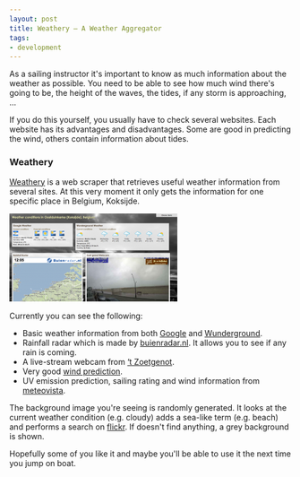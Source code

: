 ```yaml
---
layout: post
title: Weathery – A Weather Aggregator
tags:
- development
---
```


As a sailing instructor it's important to know as much information about the weather as possible. You need to be able to see how much wind there's going to be, the height of the waves, the tides, if any storm is approaching, …

If you do this yourself, you usually have to check several websites. Each website has its advantages and disadvantages. Some are good in predicting the wind, others contain information about tides.

### Weathery

[Weathery](http://christianv.github.com/weathery/) is a web scraper that retrieves useful weather information from several sites. At this very moment it only gets the information for one specific place in Belgium, Koksijde.

[![Screenshot of weathery](/img/2011-02-02-weathery_small.png)](//img/2011-02-02-weathery_big.png)

Currently you can see the following:

* Basic weather information from both [Google](http://www.google.com/) and [Wunderground](http://www.wunderground.com/).
* Rainfall radar which is made by [buienradar.nl](http://buienradar.nl/). It allows you to see if any rain is coming.
* A live-stream webcam from [‘t Zoetgenot](http://zoetgenot.be/).
* Very good [wind prediction](http://www.windfinder.com/).
* UV emission prediction, sailing rating and wind information from [meteovista](http://www.meteovista.be/).

The background image you're seeing is randomly generated. It looks at the current weather condition (e.g. cloudy) adds a sea-like term (e.g. beach) and performs a search on [flickr](http://www.flickr.com/). If doesn't find anything, a grey background is shown.

Hopefully some of you like it and maybe you'll be able to use it the next time you jump on boat.
